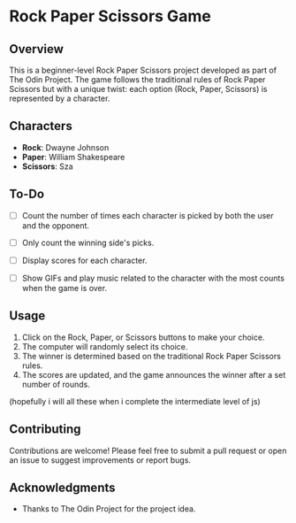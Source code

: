 # Rock Paper Scissors Game

## Overview
This is a beginner-level Rock Paper Scissors project developed as part of The Odin Project. The game follows the traditional rules of Rock Paper Scissors but with a unique twist: each option (Rock, Paper, Scissors) is represented by a character.

## Characters
- **Rock**: Dwayne Johnson
- **Paper**: William Shakespeare
- **Scissors**: Sza

## To-Do
- [ ] Count the number of times each character is picked by both the user and the opponent.
- [ ] Only count the winning side's picks.
- [ ] Display scores for each character.
- [ ] Show GIFs and play music related to the character with the most counts when the game is over.


## Usage
1. Click on the Rock, Paper, or Scissors buttons to make your choice.
2. The computer will randomly select its choice.
3. The winner is determined based on the traditional Rock Paper Scissors rules.
4. The scores are updated, and the game announces the winner after a set number of rounds.

(hopefully i will all these when i complete the intermediate level of js)

## Contributing
Contributions are welcome! Please feel free to submit a pull request or open an issue to suggest improvements or report bugs.

## Acknowledgments
- Thanks to The Odin Project for the project idea.


